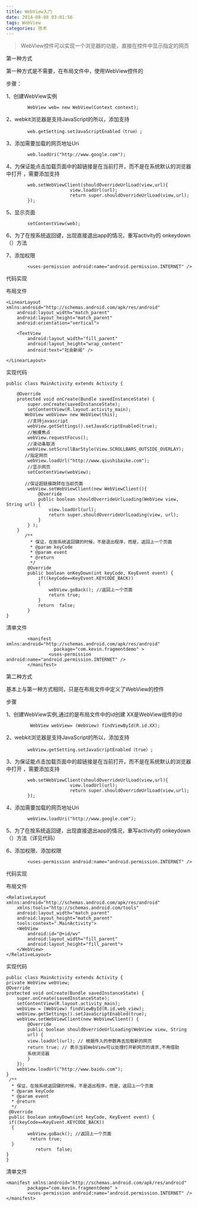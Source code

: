 ```yaml
---
title: WebView入门
date: 2014-08-08 03:01:56
tags: WebView
categories: 技术
---
```



>WebView控件可以实现一个浏览器的功能，直接在控件中显示指定的网页

第一种方式

第一种方式是不需要，在布局文件中，使用WebView控件的

步骤：
<!--more-->

1、创建WebView实例

            WebView web= new WebView(Context context);

2、webkit浏览器是支持JavaScript的所以，添加支持

            web.getSetting.setJavaScriptEnabled（true）;

3、添加需要加载的网页地址Uri

            web.loadUri("http://www.google.com");

4、为保证能点击加载页面中的超链接是在当前打开，而不是在系统默认的浏览器中打开 ，需要添加支持

            web.setWebViewClient(shouldOverrideUrlLoad(view,url){
                            view.loadUrl(url);
                            return super.shouldOverrideUrlLoad(view,url);   
            });

5、显示页面

            setContentView(web);

6、为了在按系统返回键，出现直接退出app的情况，重写activity的 onkeydown（）方法

7、添加权限

            <uses-permission android:name="android.permission.INTERNET" />

代码实现

布局文件

    <LinearLayout xmlns:android="http://schemas.android.com/apk/res/android"
        android:layout_width="match_parent"
        android:layout_height="match_parent"
        android:orientation="vertical">

        <TextView
            android:layout_width="fill_parent"
            android:layout_height="wrap_content"
            android:text="社会新闻" />

    </LinearLayout>
实现代码

    public class MainActivity extends Activity {

        @Override
        protected void onCreate(Bundle savedInstanceState) {
            super.onCreate(savedInstanceState);
            setContentView(R.layout.activity_main);
           WebView webView= new WebView(this);
            //支持javascript
            webView.getSettings().setJavaScriptEnabled(true);
            //触摸焦点
            webView.requestFocus();
            //滚动条取消
            webView.setScrollBarStyle(View.SCROLLBARS_OUTSIDE_OVERLAY);
           //指定网页
            webView.loadUrl("http://www.qiushibaike.com");
            //显示网页
            setContentView(webView);

           //保证超链接跳转在当前页面
            webView.setWebViewClient(new WebViewClient(){
                @Override
                public boolean shouldOverrideUrlLoading(WebView view, String url) {
                    view.loadUrl(url);
                    return super.shouldOverrideUrlLoading(view, url);
                }
            } );
        }
           /**
             * 保证，在按系统返回键的时候，不是退出程序，而是，返回上一个页面
             * @param keyCode
             * @param event
             * @return
             */
            @Override
            public boolean onKeyDown(int keyCode, KeyEvent event) {
                if((keyCode==KeyEvent.KEYCODE_BACK))
                {
                    webView.goBack(); //返回上一个页面
                    return true;
                }
                return  false;
            }
    }
清单文件

            <manifest xmlns:android="http://schemas.android.com/apk/res/android"
                      package="com.kevin.fragmentdemo" >
                    <uses-permission android:name="android.permission.INTERNET" />
            </manifest>
第二种方式

基本上与第一种方式相同，只是在布局文件中定义了WebView的控件

步骤

1、创建WebView实例,通过的是布局文件中的id创建 XX是WebView组件的id

             WebView webView= (WebView) findViewById(R.id.XX);
2、webkit浏览器是支持JavaScript的所以，添加支持

            webView.getSetting.setJavaScriptEnabled（true）;  

3、为保证能点击加载页面中的超链接是在当前打开，而不是在系统默认的浏览器中打开 ，需要添加支持

            web.setWebViewClient(shouldOverrideUrlLoad(view,url){
                            view.loadUrl(url);
                            return super.shouldOverrideUrlLoad(view,url);   
            });
4、添加需要加载的网页地址Uri

            webView.loadUri("http://www.google.com");

5、为了在按系统返回键，出现直接退出app的情况，重写activity的 onkeydown（）方法（详见代码）

6、添加权限、添加权限

            <uses-permission android:name="android.permission.INTERNET" />

代码实现

布局文件

	<RelativeLayout xmlns:android="http://schemas.android.com/apk/res/android"
		xmlns:tools="http://schemas.android.com/tools"
		android:layout_width="match_parent"
		android:layout_height="match_parent"
		tools:context=".MainActivity">
		<WebView
			android:id="@+id/wv"
			android:layout_width="fill_parent"
			android:layout_height="fill_parent">
		</WebView>
	</RelativeLayout>

实现代码

	public class MainActivity extends Activity {
    private WebView webView;
    @Override
    protected void onCreate(Bundle savedInstanceState) {
        super.onCreate(savedInstanceState);
        setContentView(R.layout.activity_main);
        webView = (WebView) findViewById(R.id.web_view);
        webView.getSettings().setJavaScriptEnabled(true);
        webView.setWebViewClient(new WebViewClient() {
            @Override
            public boolean shouldOverrideUrlLoading(WebView view, String
            url) {
            view.loadUrl(url); // 根据传入的参数再去加载新的网页
            return true; // 表示当前WebView可以处理打开新网页的请求,不用借助
            系统浏览器
            }
        });
        webView.loadUrl("http://www.baidu.com");
    }
     /**
      * 保证，在按系统返回键的时候，不是退出程序，而是，返回上一个页面
      * @param keyCode
      * @param event
      * @return
      */
     @Override
     public boolean onKeyDown(int keyCode, KeyEvent event) {
     if((keyCode==KeyEvent.KEYCODE_BACK))
      {
            webView.goBack(); //返回上一个页面
             return true;
      }
 	           return  false;
  	}
	}
清单文件

    <manifest xmlns:android="http://schemas.android.com/apk/res/android"
            package="com.kevin.fragmentdemo" >
            <uses-permission android:name="android.permission.INTERNET" />
    </manifest>
